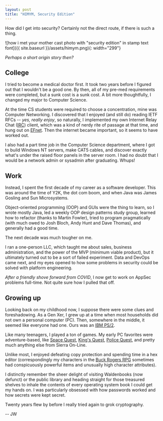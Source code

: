 ```yaml
---
layout: post
title: "HIMYM, Security Edition"
---
```

How did I get into security? Certainly not the direct route, if there is such a thing.

![how i met your mother cast photo with "security edition" in stamp text font]({{ site.baseurl }}/assets/himym.png){: width="299"} 

_Perhaps a short origin story then?_

## College
I tried to become a medical doctor first. It took two years before I figured out that I wouldn't be a good one. By then, all of my pre-med requirements were completed, but a sunk cost is a sunk cost. A bit more thoughtfully, I changed my major to Computer Science.

At the time CS students were required to choose a concentration, mine was Computer Networking. I discovered that I enjoyed (and still do) reading IETF RFCs -- _yes, really enjoy_, so naturally, I implemented my own Internet Relay Chat ([IRC](https://www.rfc-editor.org/rfc/rfc1459)) client, which was a kind of nerdy rite of passage at that time, and hung out on [EFnet](https://en.wikipedia.org/wiki/EFnet). Then the internet became important, so it seems to have worked out.

I also had a part time job in the Computer Science department, where I got to build Windows NT servers, make CAT5 cables, and discover exactly what's under the raised floor panels in the server room. I had no doubt that I would be a network admin or sysadmin after graduating. Whups!

## Work
Instead, I spent the first decade of my career as a software developer. This was around the time of Y2K, the dot com boom, and when Java was James Gosling and Sun Microsystems. 

Object-oriented programming (OOP) and GUIs were the thing to learn, so I wrote mostly Java, led a weekly OOP design patterns study group, learned how to refactor (thanks to Martin Fowler), tried to program pragmatically (with much owed to Josh Bloch, Andy Hunt and Dave Thomas), and generally had a good time.

The next decade was much tougher on me. 

I ran a one-person LLC, which taught me about sales, business administration, and the power of the MVP (minimum viable product), but it ultimately turned out to be a sort of failed experiment. Data and DevOps came next, and my eyes opened to how some problems in security could be solved with platform engineering.

 _After a friendly shove forward from COVID_, I now get to work on AppSec problems full-time. Not quite sure how I pulled that off.

## Growing up
Looking back on my childhood now, I suppose there were some clues and foreshadowing. As a Gen Xer, I grew up at a time when most households did not own a personal computer (PC). Then, somewhere in the middle, it seemed like everyone had one. Ours was an [IBM PS/2](https://en.wikipedia.org/wiki/IBM_PS/2).

Like many teenagers, I played a ton of games. My early PC favorites were adventure-based, like [Space Quest](https://en.wikipedia.org/wiki/Space_Quest_I), [King's Quest](https://en.wikipedia.org/wiki/King%27s_Quest_I), [Police Quest](https://en.wikipedia.org/wiki/Police_Quest:_In_Pursuit_of_the_Death_Angel), and pretty much anything else from Sierra On-Line. 

Unlike most, I enjoyed defeating copy protection and spending time in a hex editor (correspondingly my characters in the [Buck Rogers RPG](https://en.wikipedia.org/wiki/Buck_Rogers:_Matrix_Cubed) sometimes had conspicuously powerful items and unusually high character attributes).

I distinctly remember the sheer delight of visiting Waldenbooks (now defunct) or the public library and heading straight for those treasured shelves to inhale the contents of every operating system book I could get my hands on. I was particularly obsessed with how passwords worked and how secrets were kept secret.

Twenty years flew by before I really tried again to grok cryptography.

 -- JW
